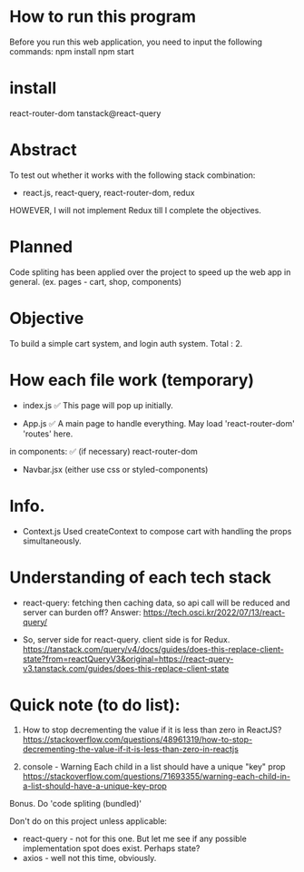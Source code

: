 # How to run this program
Before you run this web application, you need to input the following commands:
npm install
npm start

# install
react-router-dom
tanstack@react-query

# Abstract
To test out whether it works with the following stack combination:
- react.js, react-query, react-router-dom, redux

HOWEVER, I will not implement Redux till I complete the objectives.

# Planned
Code spliting has been applied over the project to speed up the web app in general. (ex. pages - cart, shop, components)

# Objective
To build a simple cart system, and login auth system. Total : 2.

# How each file work (temporary)
- index.js ✅
This page will pop up initially.

- App.js ✅
A main page to handle everything. 
May load 'react-router-dom' 'routes' here.

in components: ✅ (if necessary) react-router-dom
- Navbar.jsx (either use css or styled-components)

# Info.
- Context.js
Used createContext to compose cart with handling the props simultaneously.
# Understanding of each tech stack
- react-query:
fetching then caching data, so api call will be reduced and server can burden off?
Answer: https://tech.osci.kr/2022/07/13/react-query/

- So, server side for react-query. client side is for Redux.
https://tanstack.com/query/v4/docs/guides/does-this-replace-client-state?from=reactQueryV3&original=https://react-query-v3.tanstack.com/guides/does-this-replace-client-state

# Quick note (to do list):
1. How to stop decrementing the value if it is less than zero in ReactJS?
https://stackoverflow.com/questions/48961319/how-to-stop-decrementing-the-value-if-it-is-less-than-zero-in-reactjs

2. console - Warning Each child in a list should have a unique "key" prop 
https://stackoverflow.com/questions/71693355/warning-each-child-in-a-list-should-have-a-unique-key-prop

Bonus.
Do 'code spliting (bundled)'

Don't do on this project unless applicable:
- react-query - not for this one. But let me see if any possible implementation spot does exist. Perhaps state?
- axios - well not this time, obviously.
